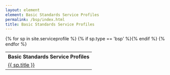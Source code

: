 ```yaml
---
layout: element
element: Basic Standards Service Profiles
permalink: /bsp/index.html
title: Basic Standards Service Profiles
---
```


<table>
<tr>
  <th>Basic Standards Service Profiles</th>
</tr>
{% for sp in site.serviceprofile %}
{% if sp.type == 'bsp' %}<tr>
  <td><a href="{{ sp.id }}.html">{{ sp.title }}</a></td>
</tr>{% endif %}
{% endfor %}
</table>
